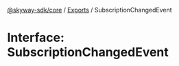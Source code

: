 [@skyway-sdk/core](../README.md) / [Exports](../modules.md) / SubscriptionChangedEvent

# Interface: SubscriptionChangedEvent
